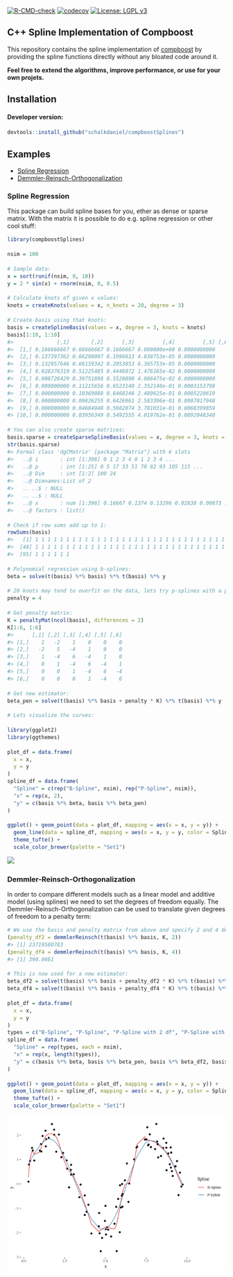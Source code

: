 
<!-- README.md is generated from README.Rmd. Please edit that file -->

[![R-CMD-check](https://github.com/schalkdaniel/compboostSplines/actions/workflows/R-CMD-check.yaml/badge.svg)](https://github.com/schalkdaniel/compboostSplines/actions/workflows/R-CMD-check.yaml)
[![codecov](https://codecov.io/gh/schalkdaniel/compboostSplines/branch/main/graph/badge.svg?token=KGR22VAOHI)](https://codecov.io/gh/schalkdaniel/compboostSplines)
[![License: LGPL
v3](https://img.shields.io/badge/License-LGPL_v3-blue.svg)](https://www.gnu.org/licenses/lgpl-3.0)

## C++ Spline Implementation of Compboost

This repository contains the spline implementation of
[compboost](https://compboost.org) by providing the spline functions
directly without any bloated code around it.

**Feel free to extend the algorithms, improve performance, or use for
your own projets.**

## Installation

#### Developer version:

``` r
devtools::install_github("schalkdaniel/compboostSplines")
```

## Examples

  - [Spline Regression](#spline-regression)
  - [Demmler-Reinsch-Orthogonalization](#demmler-reinsch-orthogonalization)

### Spline Regression

This package can build spline bases for you, ether as dense or sparse
matrix. With the matrix it is possible to do e.g. spline regression or
other cool stuff:

``` r
library(compboostSplines)

nsim = 100

# Sample data:
x = sort(runif(nsim, 0, 10))
y = 2 * sin(x) + rnorm(nsim, 0, 0.5)

# Calculate knots of given x values:
knots = createKnots(values = x, n_knots = 20, degree = 3)

# Create basis using that knots:
basis = createSplineBasis(values = x, degree = 3, knots = knots)
basis[1:10, 1:10]
#>              [,1]       [,2]      [,3]         [,4]         [,5] [,6] [,7] [,8] [,9] [,10]
#>  [1,] 0.166666667 0.66666667 0.1666667 0.000000e+00 0.0000000000    0    0    0    0     0
#>  [2,] 0.137397362 0.66290097 0.1996613 4.038753e-05 0.0000000000    0    0    0    0     0
#>  [3,] 0.132957646 0.66159342 0.2053853 6.365753e-05 0.0000000000    0    0    0    0     0
#>  [4,] 0.028376319 0.51225485 0.4446072 1.476165e-02 0.0000000000    0    0    0    0     0
#>  [5,] 0.008726429 0.39751898 0.5528898 4.086475e-02 0.0000000000    0    0    0    0     0
#>  [6,] 0.000000000 0.11215656 0.6523140 2.352140e-01 0.0003153798    0    0    0    0     0
#>  [7,] 0.000000000 0.10369088 0.6468246 2.489625e-01 0.0005220619    0    0    0    0     0
#>  [8,] 0.000000000 0.09826255 0.6426961 2.583396e-01 0.0007017948    0    0    0    0     0
#>  [9,] 0.000000000 0.04684948 0.5682074 3.781031e-01 0.0068399859    0    0    0    0     0
#> [10,] 0.000000000 0.03956349 0.5492555 4.019762e-01 0.0092048340    0    0    0    0     0

# You can also create sparse matrices:
basis.sparse = createSparseSplineBasis(values = x, degree = 3, knots = knots)
str(basis.sparse)
#> Formal class 'dgCMatrix' [package "Matrix"] with 6 slots
#>   ..@ i       : int [1:398] 0 1 2 3 4 0 1 2 3 4 ...
#>   ..@ p       : int [1:25] 0 5 17 33 51 70 82 93 105 115 ...
#>   ..@ Dim     : int [1:2] 100 24
#>   ..@ Dimnames:List of 2
#>   .. ..$ : NULL
#>   .. ..$ : NULL
#>   ..@ x       : num [1:398] 0.16667 0.1374 0.13296 0.02838 0.00873 ...
#>   ..@ factors : list()

# Check if row sums add up to 1:
rowSums(basis)
#>   [1] 1 1 1 1 1 1 1 1 1 1 1 1 1 1 1 1 1 1 1 1 1 1 1 1 1 1 1 1 1 1 1 1 1 1 1 1 1 1 1 1 1 1 1 1 1 1 1
#>  [48] 1 1 1 1 1 1 1 1 1 1 1 1 1 1 1 1 1 1 1 1 1 1 1 1 1 1 1 1 1 1 1 1 1 1 1 1 1 1 1 1 1 1 1 1 1 1 1
#>  [95] 1 1 1 1 1 1

# Polynomial regression using b-splines:
beta = solve(t(basis) %*% basis) %*% t(basis) %*% y

# 20 knots may tend to overfit on the data, lets try p-splines with a penalty term of 4!
penalty = 4

# Get penalty matrix:
K = penaltyMat(ncol(basis), differences = 2)
K[1:6, 1:6]
#>      [,1] [,2] [,3] [,4] [,5] [,6]
#> [1,]    1   -2    1    0    0    0
#> [2,]   -2    5   -4    1    0    0
#> [3,]    1   -4    6   -4    1    0
#> [4,]    0    1   -4    6   -4    1
#> [5,]    0    0    1   -4    6   -4
#> [6,]    0    0    0    1   -4    6

# Get new estimator:
beta_pen = solve(t(basis) %*% basis + penalty * K) %*% t(basis) %*% y

# Lets visualize the curves:

library(ggplot2)
library(ggthemes)

plot_df = data.frame(
  x = x,
  y = y
)
spline_df = data.frame(
  "Spline" = c(rep("B-Spline", nsim), rep("P-Spline", nsim)),
  "x" = rep(x, 2),
  "y" = c(basis %*% beta, basis %*% beta_pen)
)

ggplot() + geom_point(data = plot_df, mapping = aes(x = x, y = y)) +
  geom_line(data = spline_df, mapping = aes(x = x, y = y, color = Spline)) +
  theme_tufte() +
  scale_color_brewer(palette = "Set1")
```

![](Readme_files/unnamed-chunk-3-1.png)<!-- -->

### Demmler-Reinsch-Orthogonalization

In order to compare different models such as a linear model and additive
model (using splines) we need to set the degrees of freedom equally. The
Demmler-Reinsch-Orthogonalization can be used to translate given degrees
of freedom to a penalty term:

``` r
# We use the basis and penalty matrix from above and specify 2 and 4 degrees of freedom:
(penalty_df2 = demmlerReinsch(t(basis) %*% basis, K, 2))
#> [1] 23719580783
(penalty_df4 = demmlerReinsch(t(basis) %*% basis, K, 4))
#> [1] 390.0661

# This is now used for a new estimator:
beta_df2 = solve(t(basis) %*% basis + penalty_df2 * K) %*% t(basis) %*% y
beta_df4 = solve(t(basis) %*% basis + penalty_df4 * K) %*% t(basis) %*% y

plot_df = data.frame(
  x = x,
  y = y
)
types = c("B-Spline", "P-Spline", "P-Spline with 2 df", "P-Spline with 4 df")
spline_df = data.frame(
  "Spline" = rep(types, each = nsim),
  "x" = rep(x, length(types)),
  "y" = c(basis %*% beta, basis %*% beta_pen, basis %*% beta_df2, basis %*% beta_df4)
)

ggplot() + geom_point(data = plot_df, mapping = aes(x = x, y = y)) +
  geom_line(data = spline_df, mapping = aes(x = x, y = y, color = Spline)) +
  theme_tufte() +
  scale_color_brewer(palette = "Set1")
```

![](Readme_files/unnamed-chunk-4-1.png)<!-- -->
